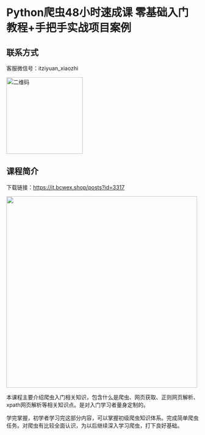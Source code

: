 # Python爬虫48小时速成课 零基础入门教程+手把手实战项目案例

## 联系方式

客服微信号：itziyuan_xiaozhi

<img src="https://ziyuanyun.oss-cn-guangzhou.aliyuncs.com/common/20240614073449/666b82192834a.jpg" width="200" height="200" alt="二维码">

## 课程简介

下载链接：https://it.bcwex.shop/posts?id=3317

<img src="https://ziyuanyun.oss-cn-guangzhou.aliyuncs.com/yun/20240515185121/664493a9e15cd.jpg" width="500" alt="">

  本课程主要介绍爬虫入门相关知识，包含什么是爬虫、网页获取、正则网页解析、xpath网页解析等相关知识点。是对入门学习者量身定制的。

 学完掌握，初学者学习完这部分内容，可以掌握初级爬虫知识体系。完成简单爬虫任务。对爬虫有比较全面认识，为以后继续深入学习爬虫，打下良好基础。

 

 

  